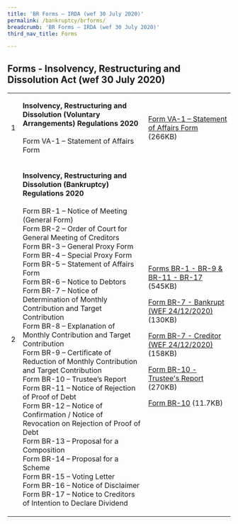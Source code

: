 ```yaml
---
title: 'BR Forms – IRDA (wef 30 July 2020)'
permalink: /bankruptcy/brforms/
breadcrumb: 'BR Forms – IRDA (wef 30 July 2020)'
third_nav_title: Forms

---
```



Forms - Insolvency, Restructuring and Dissolution Act (wef 30 July 2020)
---

<table>
 <tr>
  <td>1</td>
  <td>
  
   <b>Insolvency, Restructuring and Dissolution (Voluntary Arrangements) Regulations 2020</b> <br><br>
    Form VA-1 – Statement of Affairs Form</td>
  <td>
   <a href="/files/FormVA-1-StatementofAffairsForm.pdf/" target="_blank">Form VA-1 – Statement of Affairs Form</a> (266KB)</td>
 </tr>
 <tr>
  <td>2</td>
  <td>
   
   <b>Insolvency, Restructuring and Dissolution (Bankruptcy) Regulations 2020</b><br><br>
  Form BR-1 – Notice of Meeting (General Form)<BR>
  Form BR-2 – Order of Court for General Meeting of Creditors<BR>
  Form BR-3 – General Proxy Form<BR>
  Form BR-4 – Special Proxy Form<BR>
  Form BR-5 – Statement of Affairs Form<BR>
  Form BR-6 – Notice to Debtors<BR>
  Form BR-7 – Notice of Determination of Monthly Contribution and Target Contribution<BR>
  Form BR-8 – Explanation of Monthly Contribution and Target Contribution<BR>
  Form BR-9 – Certificate of Reduction of Monthly Contribution and Target Contribution<BR>
  Form BR-10 – Trustee’s Report<BR>
  Form BR-11 – Notice of Rejection of Proof of Debt<BR>
  Form BR-12 – Notice of Confirmation / Notice of Revocation on Rejection of Proof of Debt<BR>
  Form BR-13 – Proposal for a Composition<BR>
  Form BR-14 – Proposal for a Scheme<BR>
  Form BR-15 – Voting Letter<BR>
  Form BR-16 – Notice of Disclaimer<BR>
  Form BR-17 – Notice to Creditors of Intention to Declare Dividend<BR></td>
  
  <td>
<a href="/files/FormsBR-1-BR-9,BR11-BR-17.pdf/" target="_blank">Forms BR-1 - BR-9 & BR-11 - BR-17</a> (545KB)<br>

<a href="/files/FormBR-7-Bankrupt.pdf/" target="_blank">Form BR-7 - Bankrupt (WEF 24/12/2020)</a> (130KB)<br>

<a href="/files/FormBR-7-Creditor.pdf/" target="_blank">Form BR-7 - Creditor (WEF 24/12/2020)</a> (158KB)<br>

<a href="/files/FormBR-10-Trustee'sReport.pdf/" target="_blank">Form BR-10 - Trustee's Report</a> (270KB)<br>

<a href="/files/FormBR-10.xlsx/" target="_blank">Form BR-10</a> (11.7KB)</td>
</tr>
</table>
